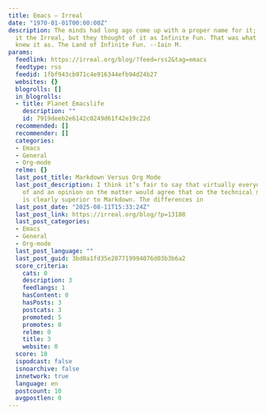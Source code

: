 ```yaml
---
title: Emacs – Irreal
date: "1970-01-01T00:00:00Z"
description: The minds had long ago come up with a proper name for it; they called
  it the Irreal, but they thought of it as Infinite Fun. That was what they really
  knew it as. The Land of Infinite Fun. --Iain M.
params:
  feedlink: https://irreal.org/blog/?feed=rss2&tag=emacs
  feedtype: rss
  feedid: 1fbf943cb971c4e916344efb94d24b27
  websites: {}
  blogrolls: []
  in_blogrolls:
  - title: Planet Emacslife
    description: ""
    id: 7919deeb2e6142c0249d61f42e19c22d
  recommended: []
  recommender: []
  categories:
  - Emacs
  - General
  - Org-mode
  relme: {}
  last_post_title: Markdown Versus Org Mode
  last_post_description: I think it’s fair to say that virtually everyone with knowledge
    of and an opinion on the matter would agree that on the technical merits Org mode
    is clearly superior to Markdown. The differences in
  last_post_date: "2025-08-11T15:33:24Z"
  last_post_link: https://irreal.org/blog/?p=13188
  last_post_categories:
  - Emacs
  - General
  - Org-mode
  last_post_language: ""
  last_post_guid: 3bd0a1fd35e287719994076d03b3b6a2
  score_criteria:
    cats: 0
    description: 3
    feedlangs: 1
    hasContent: 0
    hasPosts: 3
    postcats: 3
    promoted: 5
    promotes: 0
    relme: 0
    title: 3
    website: 0
  score: 18
  ispodcast: false
  isnoarchive: false
  innetwork: true
  language: en
  postcount: 10
  avgpostlen: 0
---
```

